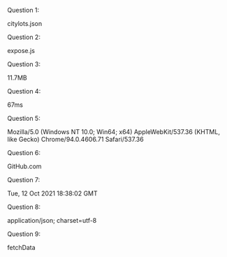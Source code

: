 Question 1:

citylots.json

Question 2:

expose.js

Question 3:

11.7MB

Question 4:

67ms

Question 5:

Mozilla/5.0 (Windows NT 10.0; Win64; x64) AppleWebKit/537.36 (KHTML, like Gecko) Chrome/94.0.4606.71 Safari/537.36

Question 6:

GitHub.com

Question 7:

Tue, 12 Oct 2021 18:38:02 GMT

Question 8:

application/json; charset=utf-8

Question 9:

fetchData